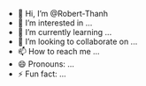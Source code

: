 - 👋 Hi, I’m @Robert-Thanh
- 👀 I’m interested in ...
- 🌱 I’m currently learning ...
- 💞️ I’m looking to collaborate on ...
- 📫 How to reach me ...
- 😄 Pronouns: ...
- ⚡ Fun fact: ...

<!---
Robert-Thanh/Robert-Thanh is a ✨ special ✨ repository because its `README.md` (this file) appears on your GitHub profile.
You can click the Preview link to take a look at your changes.
--->
